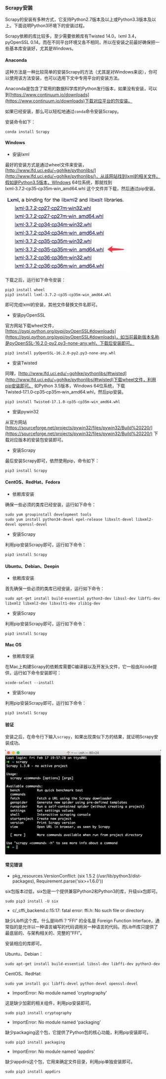 ### Scrapy安装

Scrapy的安装有多种方式，它支持Python2.7版本及以上或Python3.3版本及以上。下面说明Python3环境下的安装过程。

Scrapy依赖的库比较多，至少需要依赖库有Twisted 14.0，lxml 3.4，pyOpenSSL 0.14。而在不同平台环境又各不相同，所以在安装之前最好确保把一些基本库安装好，尤其是Windows。

#### Anaconda

这种方法是一种比较简单的安装Scrapy的方法（尤其是对Windows来说），你可以使用该方法安装，也可以选用下文中专用平台的安装方法。

Anaconda是包含了常用的数据科学库的Python发行版本，如果没有安装，可以到[https://www.continuum.io/downloads](https://www.continuum.io/downloads)下载对应平台的包安装。

如果已经安装，那么可以轻松地通过`conda`命令安装Scrapy。

安装命令如下：

```
conda install Scrapy
```

#### Windows

* 安装lxml

最好的安装方式是通过wheel文件来安装，[http://www.lfd.uci.edu/~gohlke/pythonlibs/](http://www.lfd.uci.edu/~gohlke/pythonlibs/)，从该网站找到lxml的相关文件。假如是Python3.5版本，WIndows 64位系统，那就找到lxml‑3.7.2‑cp35‑cp35m‑win_amd64.whl 这个文件并下载，然后通过pip安装。

![](./assets/2017-02-17-19-56-32.jpg)

下载之后，运行如下命令安装：

```
pip3 install wheel
pip3 install lxml‑3.7.2‑cp35‑cp35m‑win_amd64.whl
```

即可完成lxml的安装，其他文件替换文件名即可。


* 安装pyOpenSSL

官方网站下载wheel文件，[https://pypi.python.org/pypi/pyOpenSSL#downloads](https://pypi.python.org/pypi/pyOpenSSL#downloads)，如当前最新版本名称是pyOpenSSL-16.2.0-py2.py3-none-any.whl，下载后安装即可。

```
pip3 install pyOpenSSL-16.2.0-py2.py3-none-any.whl 
```

* 安装Twisted

同理，[http://www.lfd.uci.edu/~gohlke/pythonlibs/#twisted](http://www.lfd.uci.edu/~gohlke/pythonlibs/#twisted)下载wheel文件，利用pip安装即可。
如Python 3.5版本，Windows 64位系统，下载 Twisted‑17.1.0‑cp35‑cp35m‑win_amd64.whl，然后pip安装。

```
pip3 install Twisted‑17.1.0‑cp35‑cp35m‑win_amd64.whl
```

* 安装pywin32

从官方网站 [https://sourceforge.net/projects/pywin32/files/pywin32/Build%20220/](https://sourceforge.net/projects/pywin32/files/pywin32/Build%20220/) 下载对应版本的安装包安装即可。

* 安装Scrapy

最后安装Scrapy即可，依然使用pip，命令如下：

```
pip3 install Scrapy
```

#### CentOS、RedHat、Fedora

* 依赖库安装

确保一些必须的类库已经安装，运行如下命令：

```
sudo yum groupinstall development tools
sudo yum install python34-devel epel-release libxslt-devel libxml2-devel openssl-devel
```

* 安装Scrapy

利用pip安装Scrapy即可，运行如下命令：

```
pip3 install Scrapy
```

#### Ubuntu、Debian、Deepin

* 依赖库安装

首先确保一些必须的类库已经安装，运行如下命令：

```
sudo apt-get install build-essential python3-dev libssl-dev libffi-dev libxml2 libxml2-dev libxslt1-dev zlib1g-dev
```

* 安装Scrapy

利用pip安装Scrapy即可，运行如下命令：

```
pip3 install Scrapy
```

#### Mac OS

* 依赖库安装

在Mac上构建Scrapy的依赖库需要C编译器以及开发头文件，它一般由Xcode提供，运行如下命令安装即可：

```
xcode-select --install
```

* 安装Scrapy

利用pip安装Scrapy即可，运行如下命令：

```
pip3 install Scrapy
```

#### 验证

安装之后，在命令行下输入`scrapy`，如果出现类似下方的结果，就证明Scrapy安装成功。


![](./assets/2017-02-17-21-56-28.jpg)


#### 常见错误

* pkg_resources.VersionConflict: (six 1.5.2 (/usr/lib/python3/dist-packages), Requirement.parse('six>=1.6.0'))

six包版本过低，six包是一个提供兼容Python2和Python3的库，升级six包即可。

```
sudo pip3 install -U six
```

* c/_cffi_backend.c:15:17: fatal error: ffi.h: No such file or directory

缺少Libffi这个库。什么是libffi？“FFI” 的全名是 Foreign Function Interface，通常指的是允许以一种语言编写的代码调用另一种语言的代码。而Libffi库只提供了最底层的、与架构相关的、完整的”FFI”。

安装相应的库即可。

Ubuntu、Debian：

```
sudo apt-get install build-essential libssl-dev libffi-dev python3-dev
```

CentOS、RedHat:

```
sudo yum install gcc libffi-devel python-devel openssl-devel
```

* ImportError: No module named 'cryptography'

这是缺少加密的相关组件，利用pip安装即可。

```
sudo pip3 install cryptography
```
* ImportError: No module named 'packaging'

缺少packaging这个包，它提供了Python包的核心功能，利用pip安装即可。

```
sudo pip3 install packaging
```
* ImportError: No module named 'appdirs'

缺少appdirs这个包，它用来确定文件目录，利用pip单独安装即可。

```
sudo pip3 install appdirs
```
